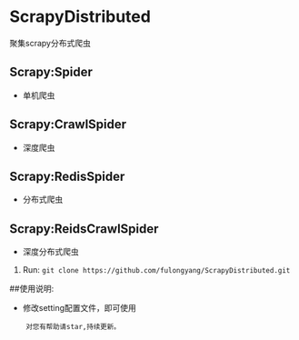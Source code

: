 


# ScrapyDistributed

聚集scrapy分布式爬虫

## Scrapy:Spider
- 单机爬虫


## Scrapy:CrawlSpider
- 深度爬虫

## Scrapy:RedisSpider
- 分布式爬虫


## Scrapy:ReidsCrawlSpider
- 深度分布式爬虫



1. Run: `git clone https://github.com/fulongyang/ScrapyDistributed.git`

##使用说明:
- 修改setting配置文件，即可使用

```
    对您有帮助请star,持续更新。
```



